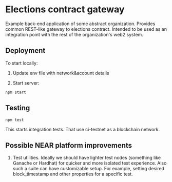 # Elections contract gateway

Example back-end application of some abstract organization. 
Provides common REST-like gateway to elections contract.
Intended to be used as an integration point with the rest of the organization's web2 system.

## Deployment

To start locally:

1. Update env file with network&account details

2. Start server:
```shell
npm start
```

## Testing

```shell
npm test
```
This starts integration tests. That use ci-testnet as a blockchain network.

## Possible NEAR platform improvements

1. Test utilities. 
Ideally we should have lighter test nodes (something like Ganache or Hardhat) for quicker and more isolated test experience. 
Also such a suite can have customizable setup. 
For example, setting desired block_timestamp and other properties for a specific test.
